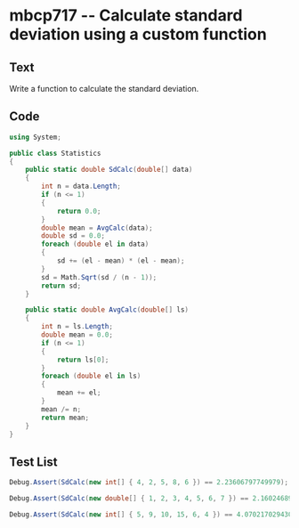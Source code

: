 # mbcp717 -- Calculate standard deviation using a custom function

## Text

Write a function to calculate the standard deviation.

## Code

```csharp
using System;

public class Statistics
{
    public static double SdCalc(double[] data)
    {
        int n = data.Length;
        if (n <= 1)
        {
            return 0.0;
        }
        double mean = AvgCalc(data);
        double sd = 0.0;
        foreach (double el in data)
        {
            sd += (el - mean) * (el - mean);
        }
        sd = Math.Sqrt(sd / (n - 1));
        return sd;
    }

    public static double AvgCalc(double[] ls)
    {
        int n = ls.Length;
        double mean = 0.0;
        if (n <= 1)
        {
            return ls[0];
        }
        foreach (double el in ls)
        {
            mean += el;
        }
        mean /= n;
        return mean;
    }
}
```

## Test List

```csharp
Debug.Assert(SdCalc(new int[] { 4, 2, 5, 8, 6 }) == 2.23606797749979);
```

```csharp
Debug.Assert(SdCalc(new double[] { 1, 2, 3, 4, 5, 6, 7 }) == 2.160246899469287);
```

```csharp
Debug.Assert(SdCalc(new int[] { 5, 9, 10, 15, 6, 4 }) == 4.070217029430577);
```
